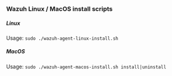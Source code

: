 ### Wazuh Linux / MacOS install scripts ###

##### Linux #####

Usage: `sudo ./wazuh-agent-linux-install.sh`

##### MacOS #####

Usage: `sudo ./wazuh-agent-macos-install.sh install|uninstall`

